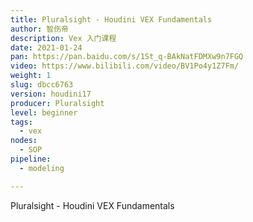 ```yaml
---
title: Pluralsight - Houdini VEX Fundamentals
author: 智伤帝
description: Vex 入门课程
date: 2021-01-24
pan: https://pan.baidu.com/s/1St_q-BAkNatFDMXw9n7FGQ
video: https://www.bilibili.com/video/BV1Po4y1Z7Fm/
weight: 1
slug: dbcc6763
version: houdini17
producer: Pluralsight
level: beginner
tags: 
  - vex
nodes:
  - SOP
pipeline:
  - modeling

---
```



Pluralsight - Houdini VEX Fundamentals
